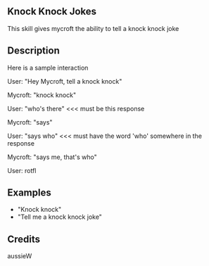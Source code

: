## Knock Knock Jokes
This skill gives mycroft the ability to tell a knock knock joke

## Description
Here is a sample interaction

User: "Hey Mycroft, tell a knock knock"

Mycroft: "knock knock"

User: "who's there" <<< must be this response

Mycroft: "says"

User: "says who" <<< must have the word 'who' somewhere in the response

Mycroft: "says me, that's who"

User: rotfl

## Examples
 - "Knock knock"
 - "Tell me a knock knock joke"


## Credits
aussieW


